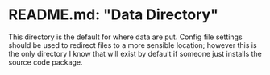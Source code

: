 # README.md: "Data Directory"

This directory is the default for where data are put. Config file settings should
be used to redirect files to a more sensible location; however this is the only 
directory I know that will exist by default if someone just installs the source
code package.